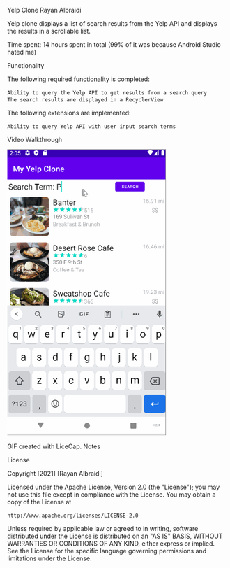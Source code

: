 
Yelp Clone
Rayan Albraidi

Yelp clone displays a list of search results from the Yelp API and displays the results in a scrollable list.

Time spent: 14 hours spent in total (99% of it was because Android Studio hated me)

Functionality

The following required functionality is completed:

    Ability to query the Yelp API to get results from a search query
    The search results are displayed in a RecyclerView

The following extensions are implemented:

    Ability to query Yelp API with user input search terms

Video Walkthrough


![Demo](https://github.com/Rayan2312/MyYelpClone/blob/main/myYelpClone.gif)

<blockquote class="imgur-embed-pub" lang="en" data-id="a/wns6mCd" data-context="false" ><a href="//imgur.com/a/wns6mCd"></a></blockquote><script async src="//s.imgur.com/min/embed.js" charset="utf-8"></script>


GIF created with LiceCap.
Notes


License

Copyright [2021] [Rayan Albraidi]

Licensed under the Apache License, Version 2.0 (the "License");
you may not use this file except in compliance with the License.
You may obtain a copy of the License at

    http://www.apache.org/licenses/LICENSE-2.0

Unless required by applicable law or agreed to in writing, software
distributed under the License is distributed on an "AS IS" BASIS,
WITHOUT WARRANTIES OR CONDITIONS OF ANY KIND, either express or implied.
See the License for the specific language governing permissions and
limitations under the License.

